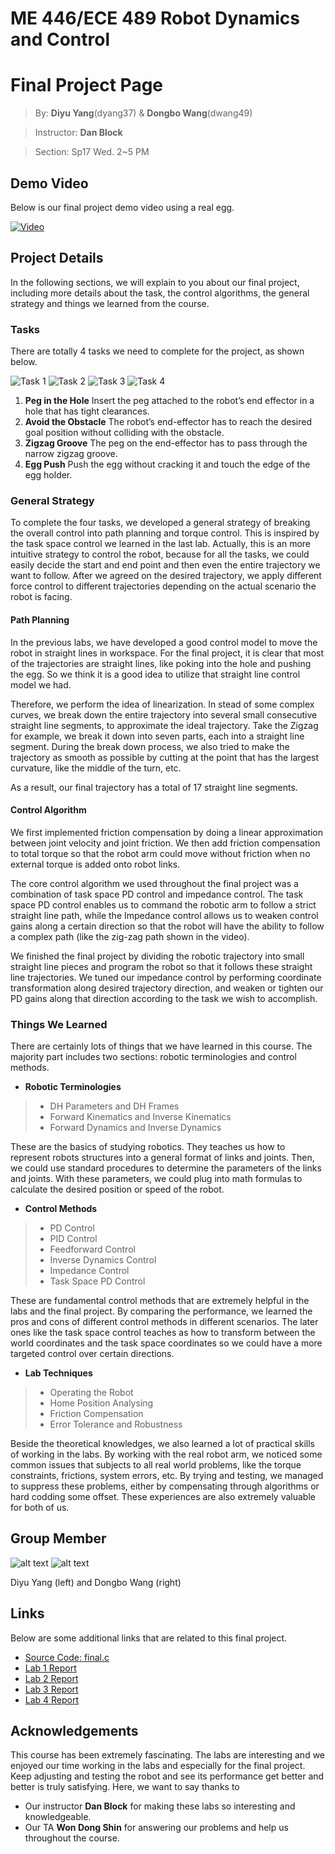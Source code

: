 # ME 446/ECE 489 Robot Dynamics and Control
# Final Project Page

> By: **Diyu Yang**(dyang37) & **Dongbo Wang**(dwang49)

> Instructor: **Dan Block**

> Section: Sp17 Wed. 2~5 PM

## Demo Video

Below is our final project demo video using a real egg.

[![Video](http://img.youtube.com/vi/_qOydY3yuFM/0.jpg)](http://www.youtube.com/watch?v=_qOydY3yuFM "Demo Video With Real Egg")

## Project Details

In the following sections, we will explain to you about our final project, including more details about the task, the control algorithms, the general strategy and things we learned from the course.

### Tasks

There are totally 4 tasks we need to complete for the project, as shown below.

![Task 1](t1.JPG) ![Task 2](t2.JPG) ![Task 3](t3.JPG) ![Task 4](t4.JPG)

1. **Peg in the Hole**
  Insert the peg attached to the robot’s end effector in a hole that has tight clearances.
2. **Avoid the Obstacle**
  The robot’s end-effector has to reach the desired goal position without colliding with the obstacle.
3. **Zigzag Groove**
  The peg on the end-effector has to pass through the narrow zigzag groove.
4. **Egg Push**
  Push the egg without cracking it and touch the edge of the egg holder.

### General Strategy

To complete the four tasks, we developed a general strategy of breaking the overall control into path planning and torque control. This is inspired by the task space control we learned in the last lab. Actually, this is an more intuitive strategy to control the robot, because for all the tasks, we could easily decide the start and end point and then even the entire trajectory we want to follow. After we agreed on the desired trajectory, we apply different force control to different trajectories depending on the actual scenario the robot is facing.

#### Path Planning

In the previous labs, we have developed a good control model to move the robot in straight lines in workspace. For the final project, it is clear that most of the trajectories are straight lines, like poking into the hole and pushing the egg. So we think it is a good idea to utilize that straight line control model we had.

Therefore, we perform the idea of linearization. In stead of some complex curves, we break down the entire trajectory into several small consecutive straight line segments, to approximate the ideal trajectory. Take the Zigzag for example, we break it down into seven parts, each into a straight line segment. During the break down process, we also tried to make the trajectory as smooth as possible by cutting at the point that has the largest curvature, like the middle of the turn, etc.

As a result, our final trajectory has a total of 17 straight line segments.

#### Control Algorithm

We first implemented friction compensation by doing a linear approximation between joint velocity and joint friction. We then add friction compensation to total torque so that the robot arm could move without friction when no external torque is added onto robot links.

The core control algorithm we used throughout the final project was a combination of task space PD control and impedance control. The task space PD control enables us to command the robotic arm to follow a strict straight line path, while the Impedance control allows us to weaken control gains along a certain direction so that the robot will have the ability to follow a complex path (like the zig-zag path shown in the video).

We finished the final project by dividing the robotic trajectory into small straight line pieces and program the robot so that it follows these straight line trajectories. We tuned our impedance control by performing coordinate transformation along desired trajectory direction, and weaken or tighten our PD gains along that direction according to the task we wish to accomplish.

### Things We Learned

There are certainly lots of things that we have learned in this course. The majority part includes two sections: robotic terminologies and control methods.

* **Robotic Terminologies**
>* DH Parameters and DH Frames
>* Forward Kinematics and Inverse Kinematics
>* Forward Dynamics and Inverse Dynamics

These are the basics of studying robotics. They teaches us how to represent robots structures into a general format of links and joints. Then, we could use standard procedures to determine the parameters of the links and joints. With these parameters, we could plug into math formulas to calculate the desired position or speed of the robot. 

* **Control Methods**
>* PD Control
>* PID Control
>* Feedforward Control
>* Inverse Dynamics Control
>* Impedance Control
>* Task Space PD Control

These are fundamental control methods that are extremely helpful in the labs and the final project. By comparing the performance, we learned the pros and cons of different control methods in different scenarios. The later ones like the task space control teaches as how to transform between the world coordinates and the task space coordinates so we could have a more targeted control over certain directions.

* **Lab Techniques**
>* Operating the Robot
>* Home Position Analysing
>* Friction Compensation
>* Error Tolerance and Robustness

Beside the theoretical knowledges, we also learned a lot of practical skills of working in the labs. By working with the real robot arm, we noticed some common issues that subjects to all real world problems, like the torque constraints, frictions, system errors, etc. By trying and testing, we managed to suppress these problems, either by  compensating through algorithms or hard codding some offset. These experiences are also extremely valuable for both of us.

## Group Member

![alt text](dyang.JPG "Diyu Yang") ![alt text](dwang.JPG "Dongbo Wang")

Diyu Yang (left) and Dongbo Wang (right)

## Links

Below are some additional links that are related to this final project.

* [Source Code: final.c](final.c)
* [Lab 1 Report](lab1.pdf)
* [Lab 2 Report](lab2.pdf)
* [Lab 3 Report](lab3.pdf)
* [Lab 4 Report](lab4.c)

## Acknowledgements

This course has been extremely fascinating. The labs are interesting and we enjoyed our time working in the labs and especially for the final project. Keep adjusting and testing the robot and see its performance get better and better is truly satisfying. Here, we want to say thanks to

* Our instructor **Dan Block** for making these labs so interesting and knowledgeable.
* Our TA **Won Dong Shin** for answering our problems and help us throughout the course.
